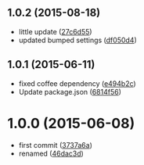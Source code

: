 <a name="1.0.2"></a>
## 1.0.2 (2015-08-18)


* little update
 ([27c6d55](https://github.com/kikobeats/simple-average/commit/27c6d55))
* updated bumped settings
 ([df050d4](https://github.com/kikobeats/simple-average/commit/df050d4))



<a name="1.0.1"></a>
## 1.0.1 (2015-06-11)


* fixed coffee dependency
 ([e494b2c](https://github.com/kikobeats/simple-average/commit/e494b2c))
* Update package.json
 ([6814f56](https://github.com/kikobeats/simple-average/commit/6814f56))



<a name="1.0.0"></a>
# 1.0.0 (2015-06-08)


* first commit
 ([3737a6a](https://github.com/kikobeats/simple-average/commit/3737a6a))
* renamed
 ([46dac3d](https://github.com/kikobeats/simple-average/commit/46dac3d))



